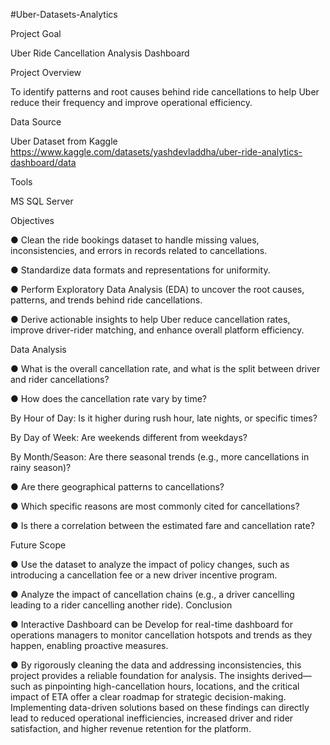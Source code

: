 #Uber-Datasets-Analytics 



Project Goal

Uber Ride Cancellation Analysis Dashboard

Project Overview

To identify patterns and root causes behind ride cancellations to help Uber reduce their frequency and improve operational efficiency.

Data Source

Uber Dataset from Kaggle
https://www.kaggle.com/datasets/yashdevladdha/uber-ride-analytics-dashboard/data

Tools

MS SQL Server

Objectives

● Clean the ride bookings dataset to handle missing values, inconsistencies, and errors in
records related to cancellations.

● Standardize data formats and representations for uniformity.

● Perform Exploratory Data Analysis (EDA) to uncover the root causes, patterns, and trends
behind ride cancellations.

● Derive actionable insights to help Uber reduce cancellation rates, improve driver-rider
matching, and enhance overall platform efficiency.

Data Analysis

● What is the overall cancellation rate, and what is the split between driver and rider
cancellations?

● How does the cancellation rate vary by time?

By Hour of Day: Is it higher during rush hour, late nights, or specific times?

By Day of Week: Are weekends different from weekdays?

By Month/Season: Are there seasonal trends (e.g., more cancellations in rainy season)?

● Are there geographical patterns to cancellations?

● Which specific reasons are most commonly cited for cancellations?

● Is there a correlation between the estimated fare and cancellation rate?

Future Scope

● Use the dataset to analyze the impact of policy changes, such as introducing a cancellation fee
or a new driver incentive program.

● Analyze the impact of cancellation chains (e.g., a driver cancelling leading to a rider cancelling
another ride).
Conclusion

● Interactive Dashboard can be Develop for real-time dashboard for operations managers to
monitor cancellation hotspots and trends as they happen, enabling proactive measures.

● By rigorously cleaning the data and addressing inconsistencies, this project provides a reliable
foundation for analysis. The insights derived—such as pinpointing high-cancellation hours,
locations, and the critical impact of ETA offer a clear roadmap for strategic decision-making.
Implementing data-driven solutions based on these findings can directly lead to reduced
operational inefficiencies, increased driver and rider satisfaction, and higher revenue retention
for the platform.
